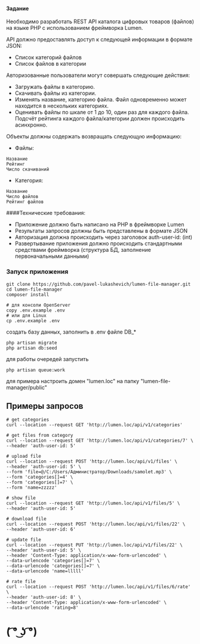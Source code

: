 #### Задание
Необходимо разработать REST API каталога цифровых товаров (файлов) на языке PHP с использованием фреймворка Lumen. 

 API должно предоставлять доступ к следующей информации в формате JSON:
- Список категорий файлов
- Список файлов в категории

Авторизованные пользователи могут совершать следующие действия:
- Загружать файлы в категорию.
- Скачивать файлы из категории.
- Изменять название, категорию файла. Файл одновременно может находится в нескольких категориях.
- Оценивать файлы по шкале от 1 до 10, один раз для каждого файла. Подсчёт рейтинга каждого файла/категории должен происходить асинхронно.

Объекты должны содержать возвращать следующую информацию:
- Файлы:
``` 
Название
Рейтинг
Число скачиваний
```

- Категория:
```
Название
Число файлов
Рейтинг файлов
```

####Технические требования:
- Приложение должно быть написано на PHP в фреймворке Lumen
- Результаты запросов должны быть представлены в формате JSON
- Авторизация должна происходить через заголовок auth-user-id: (int)
- Развертывание приложения должно происходить стандартными средствами фреймворка (структура БД, заполнение первоначальными данными)

### Запуск приложения
```
git clone https://github.com/pavel-lukashevich/lumen-file-manager.git
cd lumen-file-manager
composer install

# для консоли OpenServer
copy .env.example .env
# или для Linux
cp .env.example .env
```
создать базу данных, заполнить в .env файле DB_*
```
php artisan migrate 
php artisan db:seed
```
для работы очередей запустить
```
php artisan queue:work
```
для примера настроить домен "lumen.loc" на папку "lumen-file-manager/public"

## Примеры запросов

```
# get categories 
curl --location --request GET 'http://lumen.loc/api/v1/categories'

# get files from category
curl --location --request GET 'http://lumen.loc/api/v1/categories/7' \
--header 'auth-user-id: 5'

# upload file
curl --location --request POST 'http://lumen.loc/api/v1/files' \
--header 'auth-user-id: 5' \
--form 'file=@/C:/Users/Администратор/Downloads/samolet.mp3' \
--form 'categories[]=4' \
--form 'categories[]=7' \
--form 'name=zzzzz'

# show file
curl --location --request GET 'http://lumen.loc/api/v1/files/5' \
--header 'auth-user-id: 5'

# download file
curl --location --request POST 'http://lumen.loc/api/v1/files/22' \
--header 'auth-user-id: 6'

# update file
curl --location --request PUT 'http://lumen.loc/api/v1/files/22' \
--header 'auth-user-id: 5' \
--header 'Content-Type: application/x-www-form-urlencoded' \
--data-urlencode 'categories[]=7' \
--data-urlencode 'categories[]=7' \
--data-urlencode 'name=lllll'

# rate file
curl --location --request POST 'http://lumen.loc/api/v1/files/6/rate' \
--header 'auth-user-id: 8' \
--header 'Content-Type: application/x-www-form-urlencoded' \
--data-urlencode 'rating=8'
```


# ( ͡° ͜ʖ ͡°)